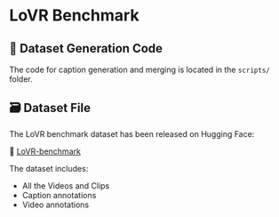 # LoVR Benchmark
## 📁 Dataset Generation Code

The code for caption generation and merging is located in the `scripts/` folder.



## 🗃️ Dataset File

The LoVR benchmark dataset has been released on Hugging Face:

🔗 [LoVR-benchmark](https://huggingface.co/datasets/debugger123/LoVR-benchmark)

The dataset includes:
- All the Videos and Clips
- Caption annotations
- Video annotations
